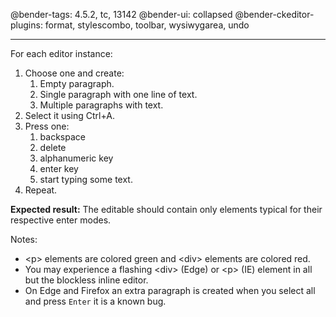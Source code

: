 @bender-tags: 4.5.2, tc, 13142
@bender-ui: collapsed
@bender-ckeditor-plugins: format, stylescombo, toolbar, wysiwygarea, undo

----

For each editor instance:

1. Choose one and create:
   1. Empty paragraph.
   2. Single paragraph with one line of text.
   3. Multiple paragraphs with text.
2. Select it using Ctrl+A.
3. Press one:
   1. backspace
   2. delete
   3. alphanumeric key
   4. enter key
   5. start typing some text.
4. Repeat.

**Expected result:** The editable should contain only elements typical for their respective enter modes.

Notes:

- &lt;p&gt; elements are colored green and &lt;div&gt; elements are colored red.
- You may experience a flashing &lt;div&gt; (Edge) or &lt;p&gt; (IE) element in all but the blockless inline editor.
- On Edge and Firefox an extra paragraph is created when you select all and press `Enter` it is a known bug.